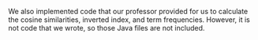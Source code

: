 We also implemented code that our professor provided for us to calculate the cosine similarities, inverted index, and term frequencies. However, it is not code that we wrote, so those Java files are not included. 
